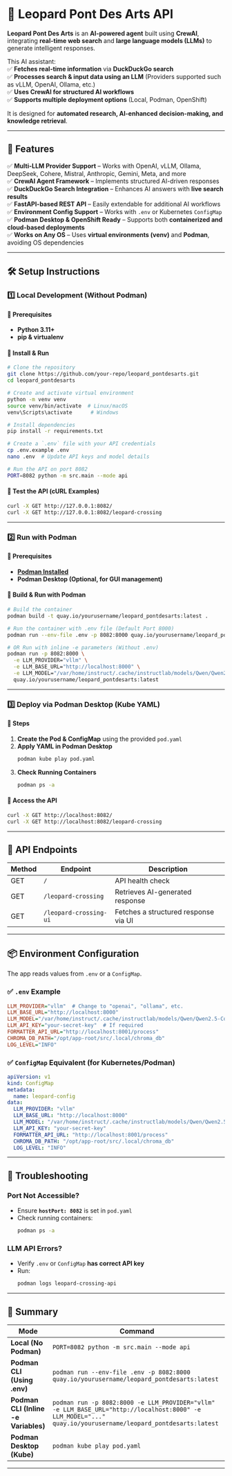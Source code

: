 # **🚀 Leopard Pont Des Arts API**

**Leopard Pont Des Arts** is an **AI-powered agent** built using **CrewAI**, integrating **real-time web search** and **large language models (LLMs)** to generate intelligent responses.

This AI assistant:  
✅ **Fetches real-time information** via **DuckDuckGo search**  
✅ **Processes search & input data using an LLM** (Providers supported such as vLLM, OpenAI, Ollama, etc.)  
✅ **Uses CrewAI for structured AI workflows**  
✅ **Supports multiple deployment options** (Local, Podman, OpenShift)

It is designed for **automated research, AI-enhanced decision-making, and knowledge retrieval**.

---

## **📌 Features**
✅ **Multi-LLM Provider Support** – Works with OpenAI, vLLM, Ollama, DeepSeek, Cohere, Mistral, Anthropic, Gemini, Meta, and more  
✅ **CrewAI Agent Framework** – Implements structured AI-driven responses  
✅ **DuckDuckGo Search Integration** – Enhances AI answers with **live search results**  
✅ **FastAPI-based REST API** – Easily extendable for additional AI workflows  
✅ **Environment Config Support** – Works with `.env` or Kubernetes `ConfigMap`  
✅ **Podman Desktop & OpenShift Ready** – Supports both **containerized and cloud-based deployments**  
✅ **Works on Any OS** – Uses **virtual environments (venv)** and **Podman**, avoiding OS dependencies

---

## **🛠️ Setup Instructions**

### **1️⃣ Local Development (Without Podman)**
#### **🔹 Prerequisites**
- **Python 3.11+**
- **pip & virtualenv**

#### **🔹 Install & Run**
```bash
# Clone the repository
git clone https://github.com/your-repo/leopard_pontdesarts.git
cd leopard_pontdesarts

# Create and activate virtual environment
python -m venv venv
source venv/bin/activate  # Linux/macOS
venv\Scripts\activate      # Windows

# Install dependencies
pip install -r requirements.txt

# Create a `.env` file with your API credentials
cp .env.example .env
nano .env  # Update API keys and model details

# Run the API on port 8082
PORT=8082 python -m src.main --mode api
```

#### **🔹 Test the API (cURL Examples)**
```bash
curl -X GET http://127.0.0.1:8082/
curl -X GET http://127.0.0.1:8082/leopard-crossing
```

---

### **2️⃣ Run with Podman**
#### **🔹 Prerequisites**
- **[Podman Installed](https://podman.io/getting-started/installation)**
- **Podman Desktop (Optional, for GUI management)**

#### **🔹 Build & Run with Podman**
```bash
# Build the container
podman build -t quay.io/yourusername/leopard_pontdesarts:latest .

# Run the container with .env file (Default Port 8000)
podman run --env-file .env -p 8082:8000 quay.io/yourusername/leopard_pontdesarts:latest

# OR Run with inline -e parameters (Without .env)
podman run -p 8082:8000 \
  -e LLM_PROVIDER="vllm" \
  -e LLM_BASE_URL="http://localhost:8000" \
  -e LLM_MODEL="/var/home/instruct/.cache/instructlab/models/Qwen/Qwen2.5-Coder-32B-Instruct" \
  quay.io/yourusername/leopard_pontdesarts:latest
```

---

### **3️⃣ Deploy via Podman Desktop (Kube YAML)**
#### **🔹 Steps**
1. **Create the Pod & ConfigMap** using the provided `pod.yaml`
2. **Apply YAML in Podman Desktop**
   ```bash
   podman kube play pod.yaml
   ```
3. **Check Running Containers**
   ```bash
   podman ps -a
   ```

#### **🔹 Access the API**
```bash
curl -X GET http://localhost:8082/
curl -X GET http://localhost:8082/leopard-crossing
```

---

## **📄 API Endpoints**
| Method | Endpoint                   | Description                         |
|--------|----------------------------|-------------------------------------|
| GET    | `/`                        | API health check                   |
| GET    | `/leopard-crossing`        | Retrieves AI-generated response    |
| GET    | `/leopard-crossing-ui`     | Fetches a structured response via UI |

---

## **📦 Environment Configuration**
The app reads values from `.env` or a `ConfigMap`.

### **✅ `.env` Example**
```ini
LLM_PROVIDER="vllm"  # Change to "openai", "ollama", etc.
LLM_BASE_URL="http://localhost:8000"
LLM_MODEL="/var/home/instruct/.cache/instructlab/models/Qwen/Qwen2.5-Coder-32B-Instruct"
LLM_API_KEY="your-secret-key"  # If required
FORMATTER_API_URL="http://localhost:8001/process"
CHROMA_DB_PATH="/opt/app-root/src/.local/chroma_db"
LOG_LEVEL="INFO"
```

### **✅ `ConfigMap` Equivalent (for Kubernetes/Podman)**
```yaml
apiVersion: v1
kind: ConfigMap
metadata:
  name: leopard-config
data:
  LLM_PROVIDER: "vllm"
  LLM_BASE_URL: "http://localhost:8000"
  LLM_MODEL: "/var/home/instruct/.cache/instructlab/models/Qwen/Qwen2.5-Coder-32B-Instruct"
  LLM_API_KEY: "your-secret-key"
  FORMATTER_API_URL: "http://localhost:8001/process"
  CHROMA_DB_PATH: "/opt/app-root/src/.local/chroma_db"
  LOG_LEVEL: "INFO"
```

---

## **🚀 Troubleshooting**
### **Port Not Accessible?**
- Ensure **`hostPort: 8082`** is set in `pod.yaml`
- Check running containers:
  ```bash
  podman ps -a
  ```

### **LLM API Errors?**
- Verify `.env` or `ConfigMap` **has correct API key**
- Run:
  ```bash
  podman logs leopard-crossing-api
  ```

---

## **🎯 Summary**
| Mode               | Command |
|--------------------|---------|
| **Local (No Podman)** | `PORT=8082 python -m src.main --mode api` |
| **Podman CLI (Using .env)** | `podman run --env-file .env -p 8082:8000 quay.io/yourusername/leopard_pontdesarts:latest` |
| **Podman CLI (Inline -e Variables)** | `podman run -p 8082:8000 -e LLM_PROVIDER="vllm" -e LLM_BASE_URL="http://localhost:8000" -e LLM_MODEL="..." quay.io/yourusername/leopard_pontdesarts:latest` |
| **Podman Desktop (Kube)** | `podman kube play pod.yaml` |

---
